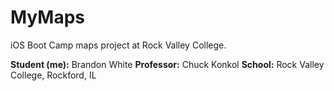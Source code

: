 MyMaps
======

iOS Boot Camp maps project at Rock Valley College.

__Student (me):__ Brandon White
__Professor:__ Chuck Konkol
__School:__ Rock Valley College, Rockford, IL
